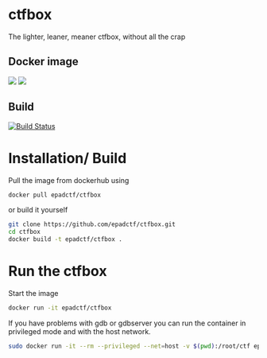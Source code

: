 # ctfbox
The lighter, leaner, meaner ctfbox, without all the crap

Docker image
----
[![](https://images.microbadger.com/badges/image/epadctf/ctfbox.svg)](https://microbadger.com/images/epadctf/ctfbox "Get your own image badge on microbadger.com") [![](https://images.microbadger.com/badges/version/epadctf/ctfbox.svg)](https://microbadger.com/images/epadctf/ctfbox "Get your own version badge on microbadger.com")

Build
----

[![Build Status](https://dockerbuildbadges.quelltext.eu/status.svg?organization=epadctf&repository=ctfbox)](https://hub.docker.com/r/epadctf/ctfbox/)


Installation/ Build
=====================

Pull the image from dockerhub using

```bash
docker pull epadctf/ctfbox
```

or build it yourself

```bash
git clone https://github.com/epadctf/ctfbox.git
cd ctfbox
docker build -t epadctf/ctfbox .
```

Run the ctfbox
================

Start the image

```bash
docker run -it epadctf/ctfbox
```

If you have problems with gdb or gdbserver you can run the container in privileged mode and with the host network.

```bash
sudo docker run -it --rm --privileged --net=host -v $(pwd):/root/ctf epadctf/ctfbox
```
